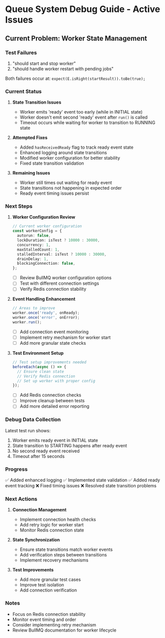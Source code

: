 # Queue System Debug Guide - Active Issues

## Current Problem: Worker State Management

### Test Failures

1. "should start and stop worker"
2. "should handle worker restart with pending jobs"

Both failures occur at: `expect(E.isRight(startResult)).toBe(true);`

### Current Status

1. **State Transition Issues**

   - Worker emits 'ready' event too early (while in INITIAL state)
   - Worker doesn't emit second 'ready' event after `run()` is called
   - Timeout occurs while waiting for worker to transition to RUNNING state

2. **Attempted Fixes**

   - Added `hasReceivedReady` flag to track ready event state
   - Enhanced logging around state transitions
   - Modified worker configuration for better stability
   - Fixed state transition validation

3. **Remaining Issues**
   - Worker still times out waiting for ready event
   - State transitions not happening in expected order
   - Ready event timing issues persist

### Next Steps

1. **Worker Configuration Review**

   ```typescript
   // Current worker configuration
   const workerConfig = {
     autorun: false,
     lockDuration: isTest ? 10000 : 30000,
     concurrency: 1,
     maxStalledCount: 1,
     stalledInterval: isTest ? 10000 : 30000,
     drainDelay: 1,
     blockingConnection: false,
   };
   ```

   - [ ] Review BullMQ worker configuration options
   - [ ] Test with different connection settings
   - [ ] Verify Redis connection stability

2. **Event Handling Enhancement**

   ```typescript
   // Areas to improve
   worker.once('ready', onReady);
   worker.once('error', onError);
   worker.run();
   ```

   - [ ] Add connection event monitoring
   - [ ] Implement retry mechanism for worker start
   - [ ] Add more granular state checks

3. **Test Environment Setup**
   ```typescript
   // Test setup improvements needed
   beforeEach(async () => {
     // Ensure clean state
     // Verify Redis connection
     // Set up worker with proper config
   });
   ```
   - [ ] Add Redis connection checks
   - [ ] Improve cleanup between tests
   - [ ] Add more detailed error reporting

### Debug Data Collection

Latest test run shows:

1. Worker emits ready event in INITIAL state
2. State transition to STARTING happens after ready event
3. No second ready event received
4. Timeout after 15 seconds

### Progress

✅ Added enhanced logging
✅ Implemented state validation
✅ Added ready event tracking
❌ Fixed timing issues
❌ Resolved state transition problems

### Next Actions

1. **Connection Management**

   - Implement connection health checks
   - Add retry logic for worker start
   - Monitor Redis connection state

2. **State Synchronization**

   - Ensure state transitions match worker events
   - Add verification steps between transitions
   - Implement recovery mechanisms

3. **Test Improvements**
   - Add more granular test cases
   - Improve test isolation
   - Add connection verification

### Notes

- Focus on Redis connection stability
- Monitor event timing and order
- Consider implementing retry mechanism
- Review BullMQ documentation for worker lifecycle

